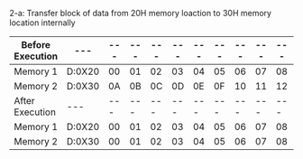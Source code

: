 2-a: Transfer block of data from 20H memory loaction to 30H memory location internally

| Before Execution | --- | --- | --- | --- | --- | --- | --- | --- | --- | --- | --- |
| --- | --- | --- | --- | --- | --- | --- | --- | --- | --- | --- | --- |
| Memory 1| D:0X20 | 00 | 01 | 02 | 03 | 04 | 05 | 06 | 07 | 08 | 09 |
| Memory 2| D:0X30 | 0A | 0B | 0C | 0D | 0E | 0F | 10 | 11 | 12 | 13 |
| After Execution | --- | --- | --- | --- | --- | --- | --- | --- | --- | --- | --- |
| Memory 1| D:0X20 | 00 | 01 | 02 | 03 | 04 | 05 | 06 | 07 | 08 | 09 |
| Memory 2| D:0X30 | 00 | 01 | 02 | 03 | 04 | 05 | 06 | 07 | 08 | 09 |
